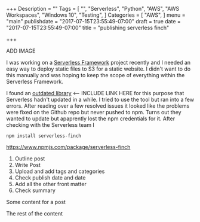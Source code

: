 +++
Description = ""
Tags = [
  "",
  "Serverless",
  "Python",
  "AWS",
  "AWS Workspaces",
  "Windows 10",
  "Testing",
]
Categories = [
  "AWS",
]
menu = "main"
publishdate = "2017-07-15T23:55:49-07:00"
draft = true
date = "2017-07-15T23:55:49-07:00"
title = "publishing serverless finch"

+++

ADD IMAGE

I was working on a [Serverless Framework](serverless.com) project recently and I needed an easy way to deploy static files to S3 for a static website. I didn't want to do this manually and was hoping to keep the scope of everything within the Serverless Framework. 

I found an [outdated library](github.com/) <-- INCLUDE LINK HERE for this purpose that Serverless hadn't updated in a while. I tried to use the tool but ran into a few errors. After reading over a few resolved issues it looked like the problems were fixed on the Github repo but never pushed to npm. Turns out they wanted to update but apaprently lost the npm credentials for it. After checking with the Serverless team I  

`npm install serverless-finch`

https://www.npmjs.com/package/serverless-finch

1. Outline post
2. Write Post
3. Upload and add tags and categories
4. Check publish date and date
5. Add all the other front matter
6. Check summary


Some content for a post
<!--more-->

The rest of the content
